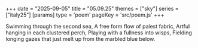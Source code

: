 +++
date = "2025-09-05"
title = "05.09.25"
themes = ["sky"]
series = ["italy25"]
[params]
  type = 'poem'
  pageKey = 'src/poem.js'
+++

Swimming through the second sea,
A free form flow of palest fabric,
Artful hanging in each clustered perch,
Playing with a fullness into wisps,
Fielding longing gazes that just melt up from the marbled blue below.
